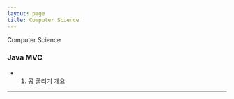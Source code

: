 ```yaml
---
layout: page
title: Computer Science
---
```


<p class="message">
  Computer Science
</p>

### Java MVC      

 * 1. 공 굴리기 개요

 ------------------------------------------------------------------------------------------------
